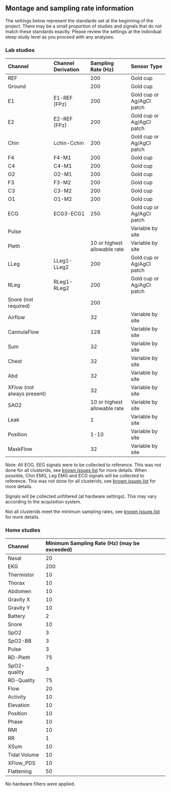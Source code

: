 ## Montage and sampling rate information

The settings below represent the standards set at the beginning of the project. There may be a small proportion of studies and signals that do not match these standards exactly. Please review the settings at the individual sleep study level as you proceed with any analyses.

### Lab studies

|  Channel                    |   Channel Derivation  |  Sampling Rate (Hz)           |  Sensor Type                |
|:----------------------------|:----------------------|:------------------------------|:----------------------------|
| REF                         |                       | 200                           | Gold cup                    |
| Ground                      |                       | 200                           | Gold cup                    |
| E1                          | E1-REF (FPz)          | 200                           | Gold cup or Ag/AgCl patch   |
| E2                          | E2-REF (FPz)          | 200                           | Gold cup or Ag/AgCl patch   |
| Chin                        | Lchin-Cchin           | 200                           | Gold cup or Ag/AgCl patch   |
| F4                          | F4-M1                 | 200                           | Gold cup                    |
| C4                          | C4-M1                 | 200                           | Gold cup                    |
| O2                          | O2-M1                 | 200                           | Gold cup                    |
| F3                          | F3-M2                 | 200                           | Gold cup                    |
| C3                          | C3-M2                 | 200                           | Gold cup                    |
| O1                          | O1-M2                 | 200                           | Gold cup                    |
| ECG                         | ECG3-ECG1             | 250                           | Gold cup or Ag/AgCl patch   |
| Pulse                       |                       |                               | Variable by site            |
| Pleth                       |                       | 10 or highest allowable rate  | Variable by site            |
| LLeg                        | LLeg1-LLeg2           | 200                           | Gold cup or Ag/AgCl patch   |
| RLeg                        | RLeg1-RLeg2           | 200                           | Gold cup or Ag/AgCl patch   |
| Snore (not required)        |                       | 200                           |                             |
| Airflow                     |                       | 32                            | Variable by site            |
| CannulaFlow                 |                       | 128                           | Variable by site            |
| Sum                         |                       | 32                            | Variable by site            |
| Chest                       |                       | 32                            | Variable by site            |
| Abd                         |                       | 32                            | Variable by site            |
| XFlow (not always present)  |                       | 32                            | Variable by site            |
| SAO2                        |                       | 10 or highest allowable rate  | Variable by site            |
| Leak                        |                       | 1                             | Variable by site            |
| Position                    |                       | 1-10                          | Variable by site            |
| MaskFlow                    |                       | 32                            | Variable by site            |

Note: All EOG, EEG signals were to be collected to reference. This was not done for all clusterids, see [known issues list](:pages_path:/polysomnography-introduction.md) for more details. When possible, Chin EMG, Leg EMG and ECG signals will be collected to reference.  This was not done for all clusterids, see [known issues list](:pages_path:/polysomnography-introduction.md) for more details.

Signals will be collected unfiltered (at hardware settings). This may vary according to the acquisition system.

Not all clusterids meet the minimum sampling rates, see [known issues list](:pages_path:/polysomnography-introduction.md) for more details.

### Home studies

|  Channel      |   Minimum Sampling Rate (Hz) (may be exceeded)  |
|:--------------|:------------------------------------------------|
| Nasal         | 20                                              |
| EKG           | 200                                             |
| Thermistor    | 10                                              |
| Thorax        | 10                                              |
| Abdomen       | 10                                              |
| Gravity X     | 10                                              |
| Gravity Y     | 10                                              |
| Battery       | 2                                               |
| Snore         | 10                                              |
| SpO2          | 3                                               |
| SpO2-BB       | 3                                               |
| Pulse         | 3                                               |
| RD-Pleth      | 75                                              |
| SpO2-quality  | 3                                               |
| RD-Quality    | 75                                              |
| Flow          | 20                                              |
| Activity      | 10                                              |
| Elevation     | 10                                              |
| Position      | 10                                              |
| Phase         | 10                                              |
| RMI           | 10                                              |
| RR            | 1                                               |
| XSum          | 10                                              |
| Tidal Volume  | 10                                              |
| XFlow_PDS     | 10                                              |
| Flattening    | 50                                              |

No hardware filters were applied.
